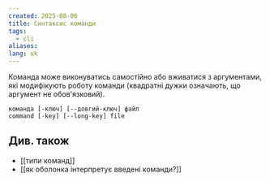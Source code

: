 ```yaml
---
created: 2025-08-06
title: Синтаксис команди
tags:
  - cli
aliases: 
lang: uk
---
```

Команда може виконуватись самостійно або вживатися з аргументами, які модифікують роботу команди (квадратні дужки означають, що аргумент не обов'язковий).

```
команда [-ключ] [--довгий-ключ] файл
command [-key] [--long-key] file
```

## Див. також

- [[типи команд]]
- [[як оболонка інтерпретує введені команди?]]